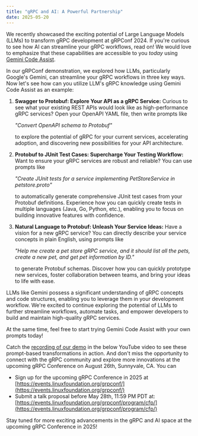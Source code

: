 ```yaml
---
title: "gRPC and AI: A Powerful Partnership"
date: 2025-05-20
---
```


We recently showcased the exciting potential of Large Language Models (LLMs) to transform gRPC development at gRPConf 2024\. If you're curious to see how AI can streamline your gRPC workflows, read on\! We would love to emphasize that these capabilities are accessible to you *today* using [Gemini Code Assist](https://codeassist.google/).

In our gRPConf demonstration, we explored how LLMs, particularly Google's Gemini, can streamline your gRPC workflows in three key ways. Now let's see how can you utilize LLM's gRPC knowledge using Gemini Code Assist as an example:

1. **Swagger to Protobuf: Explore Your API as a gRPC Service:** Curious to see what your existing REST APIs would look like as high-performance gRPC services? Open your OpenAPI YAML file, then write prompts like 

   *"Convert OpenAPI schema to Protobuf"* 

   to explore the potential of gRPC for your current services, accelerating adoption, and discovering new possibilities for your API architecture.

2. **Protobuf to JUnit Test Cases: Supercharge Your Testing Workflow:** Want to ensure your gRPC services are robust and reliable? You can use prompts like 

   *"Create JUnit tests for a service implementing PetStoreService in petstore.proto"* 

   to automatically generate comprehensive JUnit test cases from your Protobuf definitions. Experience how you can quickly create tests in multiple languages (Java, Go, Python, etc.), enabling you to focus on building innovative features with confidence.

3. **Natural Language to Protobuf: Unleash Your Service Ideas:** Have a vision for a new gRPC service? You can directly describe your service concepts in plain English, using prompts like 

   *"Help me create a pet store gRPC service, and it should list all the pets, create a new pet, and get pet information by ID."* 

   to generate Protobuf schemas. Discover how you can quickly prototype new services, foster collaboration between teams, and bring your ideas to life with ease. 

LLMs like Gemini possess a significant understanding of gRPC concepts and code structures, enabling you to leverage them in your development workflow. We're excited to continue exploring the potential of LLMs to further streamline workflows, automate tasks, and empower developers to build and maintain high-quality gRPC services.

At the same time, feel free to start trying Gemini Code Assist with your own prompts today\!

Catch the [recording of our demo](https://www.youtube.com/watch?v=IZsYnCftm7w) in the below YouTube video to see these prompt-based transformations in action. And don't miss the opportunity to connect with the gRPC community and explore more innovations at the upcoming gRPC Conference on August 26th, Sunnyvale, CA. You can

* Sign up for the upcoming gRPC Conference in 2025 at [https://events.linuxfoundation.org/grpconf/](https://events.linuxfoundation.org/grpconf/)   
* Submit a talk proposal before May 28th, 11:59 PM PDT at: [https://events.linuxfoundation.org/grpconf/program/cfp/](https://events.linuxfoundation.org/grpconf/program/cfp/)

Stay tuned for more exciting advancements in the gRPC and AI space at the upcoming gRPC Conference in 2025\! 
